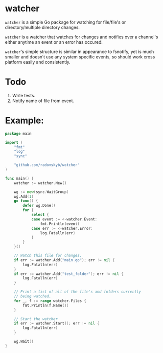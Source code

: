# watcher
`watcher` is a simple Go package for watching for file/file's or directory/multiple directory changes.

`watcher` is a watcher that watches for changes and notifies over a channel's either anytime an event or an error has occured.

`watcher`'s simple structure is similar in appearance to fsnotify, yet is much smaller and doesn't use any system specific events, so should work cross platform easily and consistently.

# Todo

1. Write tests.
2. Notify name of file from event.

# Example:

```go
package main

import (
	"fmt"
	"log"
	"sync"

	"github.com/radovskyb/watcher"
)

func main() {
	watcher := watcher.New()

	wg := new(sync.WaitGroup)
	wg.Add(1)
	go func() {
		defer wg.Done()
		for {
			select {
			case event := <-watcher.Event:
				fmt.Println(event)
			case err := <-watcher.Error:
				log.Fatalln(err)
			}
		}
	}()

	// Watch this file for changes.
	if err := watcher.Add("main.go"); err != nil {
		log.Fatalln(err)
	}
	if err := watcher.Add("test_folder"); err != nil {
		log.Fatalln(err)
	}

	// Print a list of all of the file's and folders currently
	// being watched.
	for _, f := range watcher.Files {
		fmt.Println(f.Name())
	}

	// Start the watcher
	if err := watcher.Start(); err != nil {
		log.Fatalln(err)	
	}

	wg.Wait()
}
```
